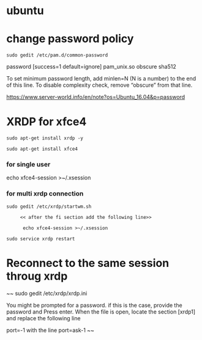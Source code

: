 # ubuntu

# change password policy
```
sudo gedit /etc/pam.d/common-password
```

password     [success=1 default=ignore]    pam_unix.so obscure sha512

To set minimum password length, add minlen=N (N is a number) to the end of this line.
To disable complexity check, remove “obscure” from that line.

https://www.server-world.info/en/note?os=Ubuntu_16.04&p=password



# XRDP for xfce4
```
sudo apt-get install xrdp -y

sudo apt-get install xfce4
```
### for single user

echo xfce4-session >~/.xsession 


### for multi xrdp connection
```
sudo gedit /etc/xrdp/startwm.sh

     << after the fi section add the following line>>
     
      echo xfce4-session >~/.xsession

sudo service xrdp restart

```
# Reconnect to the same session throug xrdp <no longer use>

~~ sudo gedit /etc/xrdp/xrdp.ini

You might be prompted for a password. if this is the case, provide the password and Press enter.   When the file is open, locate the section [xrdp1] and replace the following line

port=-1
with the line
port=ask-1 ~~
